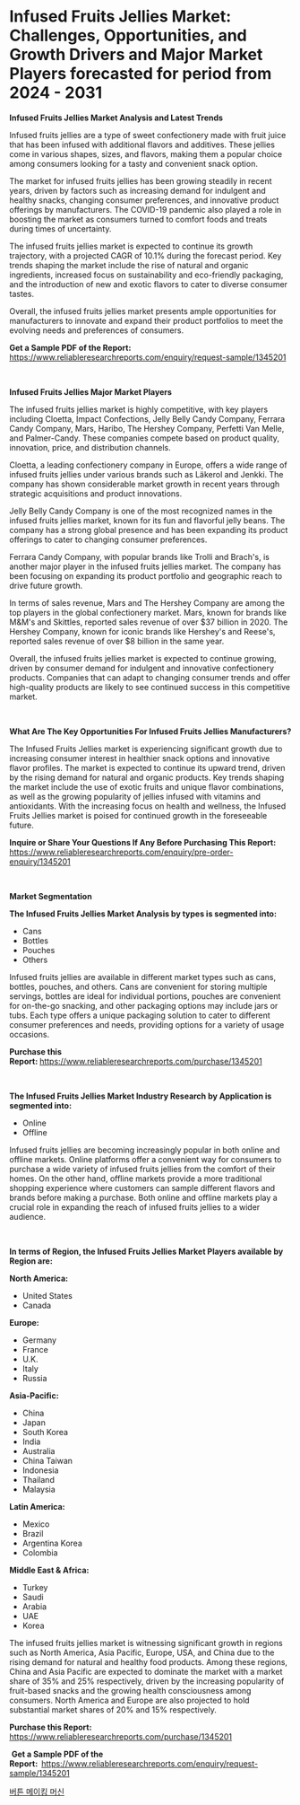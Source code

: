 <p><h1>Infused Fruits Jellies Market: Challenges, Opportunities, and Growth Drivers and Major Market Players forecasted for period from 2024 - 2031</h1></p><p><strong>Infused Fruits Jellies Market Analysis and Latest Trends</strong></p>
<p><p>Infused fruits jellies are a type of sweet confectionery made with fruit juice that has been infused with additional flavors and additives. These jellies come in various shapes, sizes, and flavors, making them a popular choice among consumers looking for a tasty and convenient snack option.</p><p>The market for infused fruits jellies has been growing steadily in recent years, driven by factors such as increasing demand for indulgent and healthy snacks, changing consumer preferences, and innovative product offerings by manufacturers. The COVID-19 pandemic also played a role in boosting the market as consumers turned to comfort foods and treats during times of uncertainty.</p><p>The infused fruits jellies market is expected to continue its growth trajectory, with a projected CAGR of 10.1% during the forecast period. Key trends shaping the market include the rise of natural and organic ingredients, increased focus on sustainability and eco-friendly packaging, and the introduction of new and exotic flavors to cater to diverse consumer tastes.</p><p>Overall, the infused fruits jellies market presents ample opportunities for manufacturers to innovate and expand their product portfolios to meet the evolving needs and preferences of consumers.</p></p>
<p><strong>Get a Sample PDF of the Report:&nbsp;</strong> <a href="https://www.reliableresearchreports.com/enquiry/request-sample/1345201">https://www.reliableresearchreports.com/enquiry/request-sample/1345201</a></p>
<p>&nbsp;</p>
<p><strong>Infused Fruits Jellies Major Market Players</strong></p>
<p><p>The infused fruits jellies market is highly competitive, with key players including Cloetta, Impact Confections, Jelly Belly Candy Company, Ferrara Candy Company, Mars, Haribo, The Hershey Company, Perfetti Van Melle, and Palmer-Candy. These companies compete based on product quality, innovation, price, and distribution channels.</p><p>Cloetta, a leading confectionery company in Europe, offers a wide range of infused fruits jellies under various brands such as Läkerol and Jenkki. The company has shown considerable market growth in recent years through strategic acquisitions and product innovations.</p><p>Jelly Belly Candy Company is one of the most recognized names in the infused fruits jellies market, known for its fun and flavorful jelly beans. The company has a strong global presence and has been expanding its product offerings to cater to changing consumer preferences.</p><p>Ferrara Candy Company, with popular brands like Trolli and Brach's, is another major player in the infused fruits jellies market. The company has been focusing on expanding its product portfolio and geographic reach to drive future growth.</p><p>In terms of sales revenue, Mars and The Hershey Company are among the top players in the global confectionery market. Mars, known for brands like M&M's and Skittles, reported sales revenue of over $37 billion in 2020. The Hershey Company, known for iconic brands like Hershey's and Reese's, reported sales revenue of over $8 billion in the same year.</p><p>Overall, the infused fruits jellies market is expected to continue growing, driven by consumer demand for indulgent and innovative confectionery products. Companies that can adapt to changing consumer trends and offer high-quality products are likely to see continued success in this competitive market.</p></p>
<p>&nbsp;</p>
<p><strong>What Are The Key Opportunities For Infused Fruits Jellies Manufacturers?</strong></p>
<p><p>The Infused Fruits Jellies market is experiencing significant growth due to increasing consumer interest in healthier snack options and innovative flavor profiles. The market is expected to continue its upward trend, driven by the rising demand for natural and organic products. Key trends shaping the market include the use of exotic fruits and unique flavor combinations, as well as the growing popularity of jellies infused with vitamins and antioxidants. With the increasing focus on health and wellness, the Infused Fruits Jellies market is poised for continued growth in the foreseeable future.</p></p>
<p><strong>Inquire or Share Your Questions If Any Before Purchasing This Report:</strong> <a href="https://www.reliableresearchreports.com/enquiry/pre-order-enquiry/1345201">https://www.reliableresearchreports.com/enquiry/pre-order-enquiry/1345201</a></p>
<p>&nbsp;</p>
<p><strong>Market Segmentation</strong></p>
<p><strong>The Infused Fruits Jellies Market Analysis by types is segmented into:</strong></p>
<p><ul><li>Cans</li><li>Bottles</li><li>Pouches</li><li>Others</li></ul></p>
<p><p>Infused fruits jellies are available in different market types such as cans, bottles, pouches, and others. Cans are convenient for storing multiple servings, bottles are ideal for individual portions, pouches are convenient for on-the-go snacking, and other packaging options may include jars or tubs. Each type offers a unique packaging solution to cater to different consumer preferences and needs, providing options for a variety of usage occasions.</p></p>
<p><strong>Purchase this Report:&nbsp;</strong><a href="https://www.reliableresearchreports.com/purchase/1345201">https://www.reliableresearchreports.com/purchase/1345201</a></p>
<p>&nbsp;</p>
<p><strong>The Infused Fruits Jellies Market Industry Research by Application is segmented into:</strong></p>
<p><ul><li>Online</li><li>Offline</li></ul></p>
<p><p>Infused fruits jellies are becoming increasingly popular in both online and offline markets. Online platforms offer a convenient way for consumers to purchase a wide variety of infused fruits jellies from the comfort of their homes. On the other hand, offline markets provide a more traditional shopping experience where customers can sample different flavors and brands before making a purchase. Both online and offline markets play a crucial role in expanding the reach of infused fruits jellies to a wider audience.</p></p>
<p>&nbsp;</p>
<p><strong>In terms of Region, the Infused Fruits Jellies Market Players available by Region are:</strong></p>
<p>
    <p> <strong> North America: </strong>
        <ul>
            <li>United States</li>
            <li>Canada</li>
        </ul>
        </p> 
    <p> <strong> Europe: </strong>
        <ul>
            <li>Germany</li>
            <li>France</li>
            <li>U.K.</li>
            <li>Italy</li>
            <li>Russia</li>
        </ul>
        </p> 
    <p> <strong> Asia-Pacific: </strong>
        <ul>
            <li>China</li>
            <li>Japan</li>
            <li>South Korea</li>
            <li>India</li>
            <li>Australia</li>
            <li>China Taiwan</li>
            <li>Indonesia</li>
            <li>Thailand</li>
            <li>Malaysia</li>
        </ul>
        </p> 
    <p> <strong> Latin America: </strong>
        <ul>
            <li>Mexico</li>
            <li>Brazil</li>
            <li>Argentina Korea</li>
            <li>Colombia</li>
        </ul>
        </p> 
    <p> <strong> Middle East & Africa: </strong>
        <ul>
            <li>Turkey</li>
            <li>Saudi</li>
            <li>Arabia</li>
            <li>UAE</li>
            <li>Korea</li>
        </ul>
    </p>
    </p>
<p><p>The infused fruits jellies market is witnessing significant growth in regions such as North America, Asia Pacific, Europe, USA, and China due to the rising demand for natural and healthy food products. Among these regions, China and Asia Pacific are expected to dominate the market with a market share of 35% and 25% respectively, driven by the increasing popularity of fruit-based snacks and the growing health consciousness among consumers. North America and Europe are also projected to hold substantial market shares of 20% and 15% respectively.</p></p>
<p><strong>Purchase this Report: </strong><a href="https://www.reliableresearchreports.com/purchase/1345201">https://www.reliableresearchreports.com/purchase/1345201</a></p>
<p>&nbsp;<strong>Get a Sample PDF of the Report:&nbsp;&nbsp;</strong><a href="https://www.reliableresearchreports.com/enquiry/request-sample/1345201">https://www.reliableresearchreports.com/enquiry/request-sample/1345201</a></p>
<p><strong></strong></p>
<p><p><a href="https://github.com/vs019sa3m8x/Market-Research-Report-List-1/blob/main/67345532345.md">버튼 메이킹 머신</a></p></p>